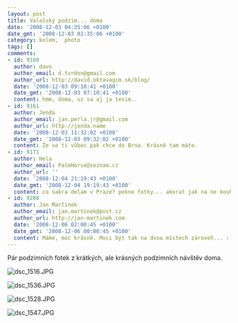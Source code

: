 ```yaml
---
layout: post
title: Valašský podzim... doma
date: '2008-12-03 04:35:06 +0100'
date_gmt: '2008-12-03 02:35:06 +0100'
category: kolem,  photo
tags: []
comments:
- id: 9160
  author: davo
  author_email: d.tvrdon@gmail.com
  author_url: http://david.oktavagcm.sk/blog/
  date: '2008-12-03 09:10:41 +0100'
  date_gmt: '2008-12-03 07:10:41 +0100'
  content: hmm, doma, uz sa aj ja tesim..
- id: 9161
  author: Jenda
  author_email: jan.perla.jr@gmail.com
  author_url: http://jenda.name
  date: '2008-12-03 11:32:02 +0100'
  date_gmt: '2008-12-03 09:32:02 +0100'
  content: Že se ti vůbec pak chce do Brna. Krásně tam máte.
- id: 9171
  author: Hela
  author_email: PaleHorse@seznam.cz
  author_url: ''
  date: '2008-12-04 21:19:43 +0100'
  date_gmt: '2008-12-04 19:19:43 +0100'
  content: co sakra delam v Praze? pekne fotky... akorat jak na ne koukam tak se mi chce dom...
- id: 9208
  author: Jan Martinek
  author_email: jan.martinek@post.cz
  author_url: http://jan-martinek.com
  date: '2008-12-06 02:00:45 +0100'
  date_gmt: '2008-12-06 00:00:45 +0100'
  content: Máme, moc krásně. Moci být tak na dvou místech zároveň... :)
---
```

<p>Pár podzimních fotek z krátkých, ale krásných podzimních návštěv doma.</p>
<p><img src='%base_url%/assets/wp-uploads/2008/12/dsc_1516.JPG' alt='dsc_1516.JPG' /></p>
<p><img src='%base_url%/assets/wp-uploads/2008/12/dsc_1536.JPG' alt='dsc_1536.JPG' /></p>
<p><img src='%base_url%/assets/wp-uploads/2008/12/dsc_1528.JPG' alt='dsc_1528.JPG' /></p>
<p><img src='%base_url%/assets/wp-uploads/2008/12/dsc_1547.JPG' alt='dsc_1547.JPG' /></p>
